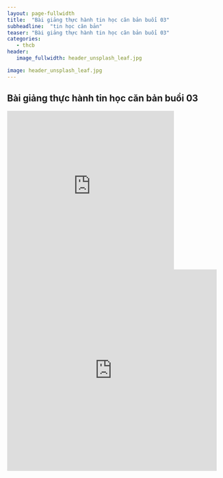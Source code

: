 ```yaml
---
layout: page-fullwidth
title:  "Bài giảng thực hành tin học căn bản buổi 03"
subheadline:  "tin học căn bản"
teaser: "Bài giảng thực hành tin học căn bản buổi 03"
categories: 
   - thcb
header:
   image_fullwidth: header_unsplash_leaf.jpg

image: header_unsplash_leaf.jpg
---
```


## Bài giảng thực hành tin học căn bản buổi 03

<div class="flex-video">
<iframe src="http://www.slideshare.net/tiencao71/slideshelf" width="390px" height="370px" frameborder="0" marginwidth="0" frameborder="0" allowfullscreen></iframe>
</div>



<div class="row t30">
<iframe src="http://www.slideshare.net/tiencao71/slideshelf" width="490px" height="470px" frameborder="0" marginwidth="0" marginheight="0" scrolling="no" style="border:none;" allowfullscreen webkitallowfullscreen mozallowfullscreen></iframe>
</div>
